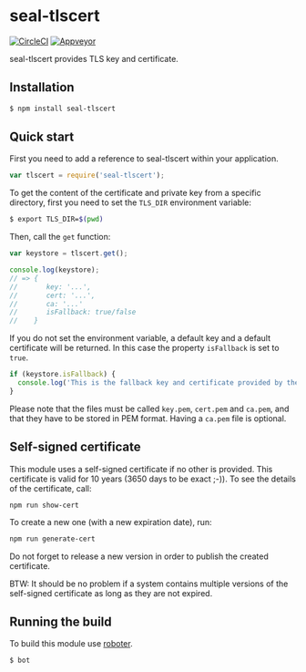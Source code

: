 # seal-tlscert

[![CircleCI](https://circleci.com/gh/sealsystems/seal-tlscert.svg?style=svg)](https://circleci.com/gh/sealsystems/seal-tlscert)
[![Appveyor](https://ci.appveyor.com/api/projects/status/dppvysvpsac398h0?svg=true)](https://ci.appveyor.com/project/Plossys/seal-tlscert)

seal-tlscert provides TLS key and certificate.

## Installation

```bash
$ npm install seal-tlscert
```

## Quick start

First you need to add a reference to seal-tlscert within your application.

```javascript
var tlscert = require('seal-tlscert');
```

To get the content of the certificate and private key from a specific directory, first you need to set the `TLS_DIR` environment variable:

```bash
$ export TLS_DIR=$(pwd)
```

Then, call the `get` function:

```javascript
var keystore = tlscert.get();

console.log(keystore);
// => {
//       key: '...',
//       cert: '...',
//       ca: '...'
//       isFallback: true/false
//    }
```

If you do not set the environment variable, a default key and a default certificate will be returned. In this case the property `isFallback` is set to `true`.

```javascript
if (keystore.isFallback) {
  console.log('This is the fallback key and certificate provided by the module.');
}
```

Please note that the files must be called `key.pem`, `cert.pem` and `ca.pem`, and that they have to be stored in PEM format. Having a `ca.pem` file is optional.

## Self-signed certificate

This module uses a self-signed certificate if no other is provided. This certificate is valid for 10 years (3650 days to be exact ;-)). To see the details of the certificate, call:

```
npm run show-cert
```

To create a new one (with a new expiration date), run:

```bash
npm run generate-cert
```

Do not forget to release a new version in order to publish the created certificate.

BTW: It should be no problem if a system contains multiple versions of the self-signed certificate as long as they are not expired.

## Running the build

To build this module use [roboter](https://www.npmjs.com/package/roboter).

```bash
$ bot
```
